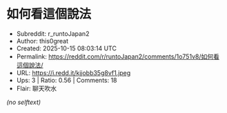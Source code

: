 # 如何看這個說法

- Subreddit: r_runtoJapan2
- Author: this0great
- Created: 2025-10-15 08:03:14 UTC
- Permalink: https://reddit.com/r/runtoJapan2/comments/1o751v8/如何看這個說法/
- URL: https://i.redd.it/kjjobb35g8vf1.jpeg
- Ups: 3 | Ratio: 0.56 | Comments: 18
- Flair: 聊天吹水

_(no selftext)_

